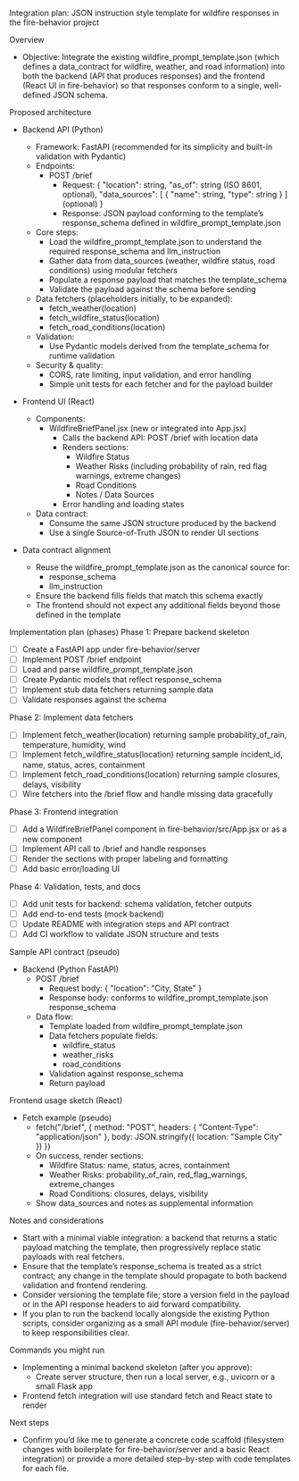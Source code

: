 Integration plan: JSON instruction style template for wildfire responses in the fire-behavior project

Overview
- Objective: Integrate the existing wildfire_prompt_template.json (which defines a data_contract for wildfire, weather, and road information) into both the backend (API that produces responses) and the frontend (React UI in fire-behavior) so that responses conform to a single, well-defined JSON schema.

Proposed architecture
- Backend API (Python)
  - Framework: FastAPI (recommended for its simplicity and built-in validation with Pydantic)
  - Endpoints:
    - POST /brief
      - Request: { "location": string, "as_of": string (ISO 8601, optional), "data_sources": [ { "name": string, "type": string } ] (optional) }
      - Response: JSON payload conforming to the template’s response_schema defined in wildfire_prompt_template.json
  - Core steps:
    - Load the wildfire_prompt_template.json to understand the required response_schema and llm_instruction
    - Gather data from data_sources (weather, wildfire status, road conditions) using modular fetchers
    - Populate a response payload that matches the template_schema
    - Validate the payload against the schema before sending
  - Data fetchers (placeholders initially, to be expanded):
    - fetch_weather(location)
    - fetch_wildfire_status(location)
    - fetch_road_conditions(location)
  - Validation:
    - Use Pydantic models derived from the template_schema for runtime validation
  - Security & quality:
    - CORS, rate limiting, input validation, and error handling
    - Simple unit tests for each fetcher and for the payload builder

- Frontend UI (React)
  - Components:
    - WildfireBriefPanel.jsx (new or integrated into App.jsx)
      - Calls the backend API: POST /brief with location data
      - Renders sections:
        - Wildfire Status
        - Weather Risks (including probability of rain, red flag warnings, extreme changes)
        - Road Conditions
        - Notes / Data Sources
      - Error handling and loading states
  - Data contract:
    - Consume the same JSON structure produced by the backend
    - Use a single Source-of-Truth JSON to render UI sections

- Data contract alignment
  - Reuse the wildfire_prompt_template.json as the canonical source for:
    - response_schema
    - llm_instruction
  - Ensure the backend fills fields that match this schema exactly
  - The frontend should not expect any additional fields beyond those defined in the template

Implementation plan (phases)
Phase 1: Prepare backend skeleton
- [ ] Create a FastAPI app under fire-behavior/server
- [ ] Implement POST /brief endpoint
- [ ] Load and parse wildfire_prompt_template.json
- [ ] Create Pydantic models that reflect response_schema
- [ ] Implement stub data fetchers returning sample data
- [ ] Validate responses against the schema

Phase 2: Implement data fetchers
- [ ] Implement fetch_weather(location) returning sample probability_of_rain, temperature, humidity, wind
- [ ] Implement fetch_wildfire_status(location) returning sample incident_id, name, status, acres, containment
- [ ] Implement fetch_road_conditions(location) returning sample closures, delays, visibility
- [ ] Wire fetchers into the /brief flow and handle missing data gracefully

Phase 3: Frontend integration
- [ ] Add a WildfireBriefPanel component in fire-behavior/src/App.jsx or as a new component
- [ ] Implement API call to /brief and handle responses
- [ ] Render the sections with proper labeling and formatting
- [ ] Add basic error/loading UI

Phase 4: Validation, tests, and docs
- [ ] Add unit tests for backend: schema validation, fetcher outputs
- [ ] Add end-to-end tests (mock backend)
- [ ] Update README with integration steps and API contract
- [ ] Add CI workflow to validate JSON structure and tests

Sample API contract (pseudo)
- Backend (Python FastAPI)
  - POST /brief
    - Request body: { "location": "City, State" }
    - Response body: conforms to wildfire_prompt_template.json response_schema
  - Data flow:
    - Template loaded from wildfire_prompt_template.json
    - Data fetchers populate fields:
      - wildfire_status
      - weather_risks
      - road_conditions
    - Validation against response_schema
    - Return payload

Frontend usage sketch (React)
- Fetch example (pseudo)
  - fetch("/brief", { method: "POST", headers: { "Content-Type": "application/json" }, body: JSON.stringify({ location: "Sample City" }) })
  - On success, render sections:
    - Wildfire Status: name, status, acres, containment
    - Weather Risks: probability_of_rain, red_flag_warnings, extreme_changes
    - Road Conditions: closures, delays, visibility
  - Show data_sources and notes as supplemental information

Notes and considerations
- Start with a minimal viable integration: a backend that returns a static payload matching the template, then progressively replace static payloads with real fetchers.
- Ensure that the template’s response_schema is treated as a strict contract; any change in the template should propagate to both backend validation and frontend rendering.
- Consider versioning the template file; store a version field in the payload or in the API response headers to aid forward compatibility.
- If you plan to run the backend locally alongside the existing Python scripts, consider organizing as a small API module (fire-behavior/server) to keep responsibilities clear.

Commands you might run
- Implementing a minimal backend skeleton (after you approve):
  - Create server structure, then run a local server, e.g., uvicorn or a small Flask app
- Frontend fetch integration will use standard fetch and React state to render

Next steps
- Confirm you’d like me to generate a concrete code scaffold (filesystem changes with boilerplate for fire-behavior/server and a basic React integration) or provide a more detailed step-by-step with code templates for each file.
